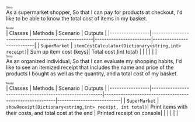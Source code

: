 <span style="font-size:0.5em;">Story</span>
<br />
As a supermarket shopper,
So that I can pay for products at checkout,
I'd like to be able to know the total cost of items in my basket.


<span style="font-size:0.5em;">Model</span>
<br />
| Classes         | Methods                                             | Scenario               | Outputs                   |
|-----------------|-----------------------------------------------------|------------------------|---------------------------|
| `SuperMarket`   | `itemCostCalculator(Dictionary<string,int> receipt)`| Sum up item cost (keys)| Total cost (int total)    |
|                 |                                                     |                        |                           |
<br />
<span style="font-size:0.5em;">Story</span>
<br />
As an organized individual,
So that I can evaluate my shopping habits,
I'd like to see an itemized receipt that includes the name and price of the products
I bought as well as the quantity, and a total cost of my basket.

<span style="font-size:0.5em;">Model</span>
<br />
| Classes         | Methods                                                 | Scenario                                                | Outputs                   |
|-----------------|---------------------------------------------------------|---------------------------------------------------------|---------------------------|
| `SuperMarket`   | `showReceipt(Dictionary<string,int> receipt, int total)`| Print items with their costs, and total cost at the end | Printed receipt on console|
|                 |                                                         |                                                         |                           |